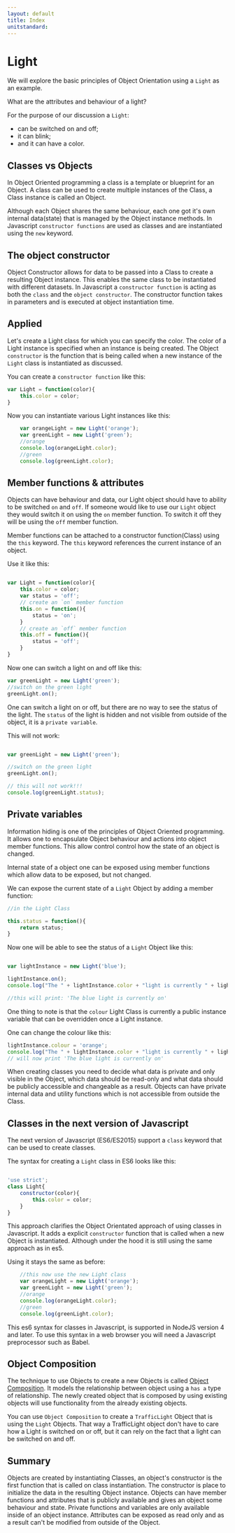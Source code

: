 ```yaml
---
layout: default
title: Index
unitstandard:
---
```


# Light

We will explore the basic principles of Object Orientation using a `Light` as an example.

What are the attributes and behaviour of a light?

For the purpose of our discussion a `Light`:

* can be switched on and off;
* it can blink;
* and it can have a color.

## Classes vs Objects

In Object Oriented programming a class is a template or blueprint for an Object. A class can be used to create multiple instances of the Class, a Class instance is called an Object.

Although each Object shares the same behaviour, each one got it's own internal data(state) that is managed by the Object instance methods. In Javascript `constructor functions` are used as classes and are instantiated using the `new` keyword.

## The object constructor

Object Constructor allows for data to be passed into a Class to create a resulting Object instance. This enables the same class to be instantiated with different datasets. In Javascript a `constructor function` is acting as both the `class` and the `object constructor`. The constructor function takes in parameters and is executed at object instantiation time.

## Applied

Let's create a Light class for which you can specify the color. The color of a Light instance is specified when an instance is being created. The Object `constructor` is the function that is being called when a new instance of the `Light` class is instantiated as discussed.

You can create a `constructor function` like this:

```javascript
var Light = function(color){
    this.color = color;
}
```
Now you can instantiate various Light instances like this:

```javascript
    var orangeLight = new Light('orange');
    var greenLight = new Light('green');
    //orange
    console.log(orangeLight.color);
    //green
    console.log(greenLight.color);
```

## Member functions & attributes

Objects can have behaviour and data, our Light object should have to ability to be switched `on` and `off`. If someone would like to use our `Light` object they would switch it on using the `on` member function. To switch it off they will be using the `off` member function.

Member functions can be attached to a constructor function(Class) using the `this` keyword. The `this` keyword references the current instance of an object.

Use it like this:

```javascript

var Light = function(color){
    this.color = color;
    var status = 'off';
    // create an `on` member function
    this.on = function(){
        status = 'on';
    }
    // create an `off` member function
    this.off = function(){
        status = 'off';
    }
}
```

Now one can switch a light on and off like this:

```javascript
var greenLight = new Light('green');
//switch on the green light
greenLight.on();
```

One can switch a light on or off, but there are no way to see the status of the light. The `status` of the light is hidden and not visible from outside of the object, it is a `private variable`.

This will not work:

```javascript

var greenLight = new Light('green');

//switch on the green light
greenLight.on();

// this will not work!!!
console.log(greenLight.status);
```

## Private variables

Information hiding is one of the principles of Object Oriented programming. It allows one to encapsulate Object behaviour and actions into object member functions. This allow control control how the state of an object is changed.

Internal state of a object one can be exposed using member functions which allow data to be exposed, but not changed.

We can expose the current state of a `Light` Object by adding a member function:

```javascript
//in the Light Class

this.status = function(){
    return status;
}
```

Now one will be able to see the status of a `Light` Object like this:

```javascript

var lightInstance = new Light('blue');

lightInstance.on();
console.log("The " + lightInstance.color + "light is currently " + lightInstance.status());

//this will print: 'The blue light is currently on'
```

One thing to note is that the `colour` Light Class is currently a public instance variable that can be overridden once a Light instance.

One can change the colour like this:

```javascript
lightInstance.colour = 'orange';
console.log("The " + lightInstance.color + "light is currently " + lightInstance.status());
// will now print 'The blue light is currently on'
```

When creating classes you need to decide what data is private and only visible in the Object, which data should be read-only and what data should be publicly accessible and changeable as a result. Objects can have private internal data and utility functions which is not accessible from outside the Class.

## Classes in the next version of Javascript

The next version of Javascript (ES6/ES2015) support a `class` keyword that can be used to create classes.

The syntax for creating a `Light` class in ES6 looks like this:

```javascript

'use strict';
class Light{
    constructor(color){
        this.color = color;
    }
}
```

This approach clarifies the Object Orientated approach of using classes in Javascript. It adds a explicit `constructor` function that is called when a new Object is instantiated. Although under the hood it is still using the same approach as in es5.

Using it stays the same as before:

```javascript
    //this now use the new Light class
    var orangeLight = new Light('orange');
    var greenLight = new Light('green');
    //orange
    console.log(orangeLight.color);
    //green
    console.log(greenLight.color);
```

This es6 syntax for classes in Javascript, is supported in NodeJS version 4 and later. To use this syntax in a web browser you will need a Javascript preprocessor such as Babel.

## Object Composition

The technique to use Objects to create a new Objects is called [Object Composition](https://en.wikipedia.org/wiki/Object_composition). It models the relationship between object using a `has a` type of relationship. The newly created object that is composed by using existing objects will use functionality from the already existing objects.

You can use `Object Composition` to create a `TrafficLight` Object that is using the `Light` Objects. That way a TrafficLight object don't have to care how a Light is switched on or off, but it can rely on the fact that a light can be switched on and off.

## Summary

Objects are created by instantiating Classes, an object's constructor is the first function that is called on class instantiation. The constructor is place to initialize the data in the resulting Object instance. Objects can have member functions and attributes that is publicly available and gives an object some behaviour and state. Private functions and variables are only available inside of an object instance. Attributes can be exposed as read only and as a result can't be modified from outside of the Object.
